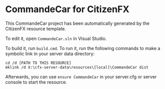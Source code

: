 # CommandeCar for CitizenFX

This CommandeCar project has been automatically generated by the CitizenFX resource template.

To edit it, open `CommandeCar.sln` in Visual Studio.

To build it, run `build.cmd`. To run it, run the following commands to make a symbolic link in your server data directory:

```dos
cd /d [PATH TO THIS RESOURCE]
mklink /d X:\cfx-server-data\resources\[local]\CommandeCar dist
```

Afterwards, you can use `ensure CommandeCar` in your server.cfg or server console to start the resource.